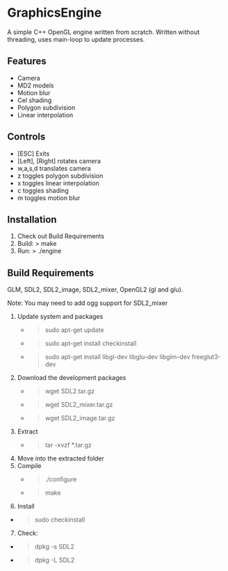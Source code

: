 # GraphicsEngine

A simple C++ OpenGL engine written from scratch.
Written without threading, uses main-loop to update processes.

## Features

* Camera
* MD2 models
* Motion blur
* Cel shading
* Polygon subdivision
* Linear interpolation

## Controls

* [ESC] Exits
* [Left], [Right] rotates camera
* w,a,s,d translates camera
* z toggles polygon subdivision
* x toggles linear interpolation
* c toggles shading
* m toggles motion blur

## Installation

 1. Check out Build Requirements
 2. Build:	> make
 3. Run:		> ./engine

## Build Requirements

GLM, SDL2, SDL2_image, SDL2_mixer, OpenGL2 (gl and glu).

Note: You may need to add ogg support for SDL2_mixer

1. Update system and packages
	* > sudo apt-get update
	* > sudo apt-get install checkinstall
	* > sudo apt-get install libgl-dev libglu-dev libglm-dev freeglut3-dev
2. Download the development packages
	* > wget SDL2.tar.gz
	* > wget SDL2_mixer.tar.gz
	* > wget SDL2_image.tar.gz
3. Extract
	* > tar -xvzf *.tar.gz
4. Move into the extracted folder
5. Compile
	* > ./configure
	* > make
6. Install
  * > sudo checkinstall
7. Check:
  * > dpkg -s SDL2
  * > dpkg -L SDL2
